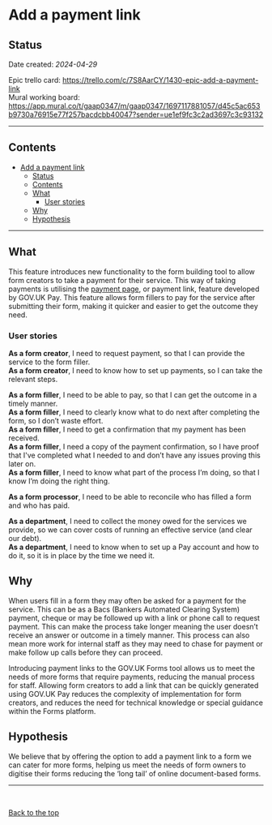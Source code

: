 # Add a payment link

## Status

Date created: *2024-04-29* 

Epic trello card: https://trello.com/c/7S8AarCY/1430-epic-add-a-payment-link  
Mural working board: https://app.mural.co/t/gaap0347/m/gaap0347/1697117881057/d45c5ac653b9730a76915e77f257bacdcbb40047?sender=ue1ef9fc3c2ad3697c3c93132  
___

## Contents  

- [Add a payment link](#add-a-payment-link)
  - [Status](#status)
  - [Contents](#contents)
  - [What](#what)
    - [User stories](#user-stories)
  - [Why](#why)
  - [Hypothesis](#hypothesis)
___

## What  

This feature introduces new functionality to the form building tool to allow form creators to take a payment for their service. This way of taking payments is utilising the [payment page](https://payments.service.gov.uk/govuk-payment-pages/), or payment link, feature developed by GOV.UK Pay. This feature allows form fillers to pay for the service after submitting their form, making it quicker and easier to get the outcome they need.  


### User stories  

**As a form creator**, I need to request payment, so that I can provide the service to the form filler.  
**As a form creator**, I need to know how to set up payments, so I can take the relevant steps.   

**As a form filler**, I need to be able to pay, so that I can get the outcome in a timely manner.  
**As a form filler**, I need to clearly know what to do next after completing the form, so I don’t waste effort.  
**As a form filler**, I need to get a confirmation that my payment has been received.  
**As a form filler**, I need a copy of the payment confirmation, so I have proof that I've completed what I needed to and don’t have any issues proving this later on.  
**As a form filler**, I need to know what part of the process I’m doing, so that I know I’m doing the right thing.  

**As a form processor**, I need to be able to reconcile who has filled a form and who has paid.  

**As a department**, I need to collect the money owed for the services we provide, so we can cover costs of running an effective service (and clear our debt).  
**As a department**, I need to know when to set up a Pay account and how to do it, so it is in place by the time we need it.  


## Why  

When users fill in a form they may often be asked for a payment for the service. This can be as a Bacs (Bankers Automated Clearing System) payment, cheque or may be followed up with a link or phone call to request payment. This can make the process take longer meaning the user doesn’t receive an answer or outcome in a timely manner. This process can also mean more work for internal staff as they may need to chase for payment or make follow up calls before they can proceed.  

Introducing payment links to the GOV.UK Forms tool allows us to meet the needs of more forms that require payments, reducing the manual process for staff. Allowing form creators to add a link that can be quickly generated using GOV.UK Pay reduces the complexity of implementation for form creators, and reduces the need for technical knowledge or special guidance within the Forms platform.   

## Hypothesis  

We believe that by offering the option to add a payment link to a form we can cater for more forms, helping us meet the needs of form owners to digitise their forms reducing the ‘long tail’ of online document-based forms.  

___

<br> 

[Back to the top](#add-a-payment-link)
